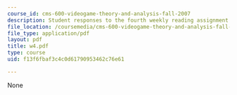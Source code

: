 ```yaml
---
course_id: cms-600-videogame-theory-and-analysis-fall-2007
description: Student responses to the fourth weekly reading assignment.
file_location: /coursemedia/cms-600-videogame-theory-and-analysis-fall-2007/f13f6fbaf3c4c0d61790953462c76e61_w4.pdf
file_type: application/pdf
layout: pdf
title: w4.pdf
type: course
uid: f13f6fbaf3c4c0d61790953462c76e61

---
```

None